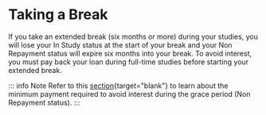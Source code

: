 # Taking a Break

If you take an extended break (six months or more) during your studies, you will lose your In Study status at the start of your break and your Non Repayment status will expire six months into your break. To avoid interest, you must pay back your loan during full-time studies before starting your extended break.

::: info Note
Refer to this [section](../repayment/payOff){target="blank"} to learn about the minimum payment required to avoid interest during the grace period (Non Repayment status).
:::
